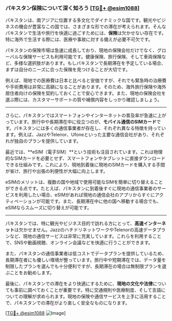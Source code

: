 ### パキスタン保険について深く知ろう [[TG💪+ @esim1088](https://t.me/s/esim1088)]

パキスタンは、南アジアに位置する多文化でダイナミックな国です。観光やビジネスの機会が豊富なこの国では、さまざまな形での滞在が考えられます。そんなパキスタンで生活や旅行を快適に過ごすためには、**保険**は欠かせない存在です。特に海外で生活する際には、医療や事故に対する備えが必要不可欠です。

パキスタンの保険市場は急速に成長しており、現地の保険会社だけでなく、グローバルな保険サービスも利用可能です。健康保険、旅行保険、そして車両保険など、多様な選択肢があります。もしパキスタンで長期滞在を予定している場合、まずは自分のニーズに合った保険を見つけることが大切です。

例えば、現地での医療費は日本と比べると安価ですが、それでも緊急時の治療費や手術費用は非常に高額になることがあります。そのため、海外旅行保険や海外居住者向けの保険を契約しておくことで安心できます。また、現地の保険会社を選ぶ際には、カスタマーサポートの質や補償内容をしっかり確認しましょう。

---

さらに、パキスタンではスマートフォンやインターネットの普及率が急速に上がっています。旅行中や長期滞在中に役立つのが、**モバイル通信のSIMカード**です。パキスタンには多くの通信事業者が存在し、それぞれ異なる特徴を持っています。例えば、JazzやTelenor、Ufoneといった主要な通信会社があり、それぞれが独自のプランを提供しています。

最近では、**eSIM（電子SIM）**という技術も注目されています。これは物理的なSIMカードを必要とせず、スマートフォンやタブレットに直接ダウンロードできる仕組みです。これにより、現地到着後に現地のSIMカードを購入する手間が省け、旅行や出張の利便性が大幅に向上します。

eSIMのメリットは、複数の国や地域で使用可能なSIMを簡単に切り替えることができる点です。たとえば、パキスタンに到着後すぐに現地の通信事業者のサービスを利用したい場合、eSIMがあれば現地の通信会社のアプリからすぐにアクティベーションが可能です。また、長期滞在中に他の国へ移動する場合でも、eSIMならスムーズに切り替えが可能です。

---

パキスタンでは、特に観光やビジネス目的で訪れる方にとって、**高速インターネット**は欠かせません。JazzのハチドリネットワークやTelenorの高速データプランなど、現地の通信サービスは非常に充実しています。これらを利用することで、SNSや動画視聴、オンライン会議などを快適に行うことができます。

また、パキスタンの通信事業者は低コストでデータプランを提供しているため、長期滞在者にも優しい環境が整っています。旅行中や短期滞在では、データ量を制限したプランを選んでも十分便利ですが、長期滞在の場合は無制限プランを選ぶことをお勧めします。

最後に、パキスタンでの滞在をより快適にするために、**現地の文化や法律**についても事前に調べておくことが重要です。特に交通規則や医療制度、そして言語についての理解が求められます。現地の保険や通信サービスを上手に活用することで、パキスタンでの滞在がより楽しく安全なものになります。

[[TG💪+ @esim1088](https://t.me/s/esim1088) ![Image](https://i.postimg.cc/Y0z9fWf4/image.png)]